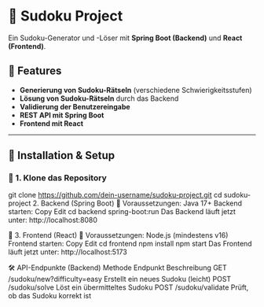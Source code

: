 # 🧩 Sudoku Project

Ein Sudoku-Generator und -Löser mit **Spring Boot (Backend)** und **React (Frontend)**.

## 📌 Features

- **Generierung von Sudoku-Rätseln** (verschiedene Schwierigkeitsstufen)
- **Lösung von Sudoku-Rätseln** durch das Backend
- **Validierung der Benutzereingabe**
- **REST API mit Spring Boot**
- **Frontend mit React**

---

## 🚀 Installation & Setup

### 🔹 1. Klone das Repository
git clone https://github.com/dein-username/sudoku-project.git
cd sudoku-project
 2. Backend (Spring Boot)
📌 Voraussetzungen:
Java 17+
Backend starten:
Copy
Edit
cd backend
spring-boot:run
Das Backend läuft jetzt unter: http://localhost:8080

🔹 3. Frontend (React)
📌 Voraussetzungen:
Node.js (mindestens v16)
Frontend starten:
Copy
Edit
cd frontend
npm install
npm start
Das Frontend läuft jetzt unter: http://localhost:5173

🛠 API-Endpunkte (Backend)
Methode	Endpunkt	Beschreibung
GET	/sudoku/new?difficulty=easy	Erstellt ein neues Sudoku (leicht)
POST	/sudoku/solve	Löst ein übermitteltes Sudoku
POST	/sudoku/validate	Prüft, ob das Sudoku korrekt ist




